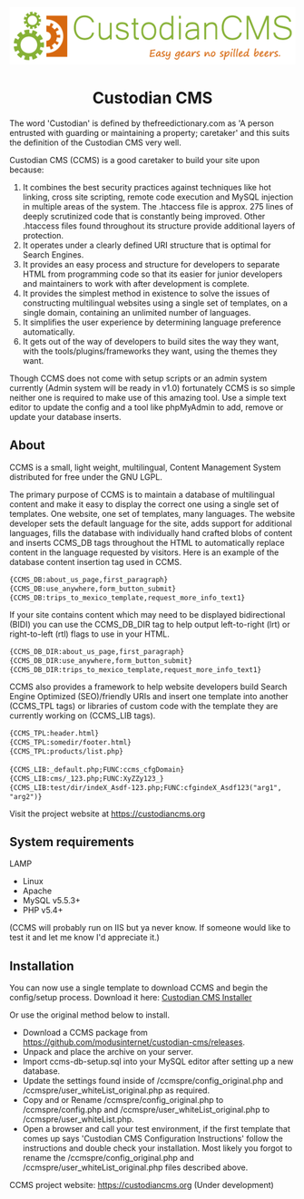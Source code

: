 <p align="center">
  <img src="./ccmsusr/_img/ccms-535x107.png" />
</p>
<h1 align="center">Custodian CMS</h1>

The word 'Custodian' is defined by thefreedictionary.com as 'A person entrusted with guarding or maintaining a property; caretaker' and this suits the definition of the Custodian CMS very well.

Custodian CMS (CCMS) is a good caretaker to build your site upon because:
<ol>
	<li>It combines the best security practices against techniques like hot linking, cross site scripting, remote code execution and MySQL injection in multiple areas of the system.  The .htaccess file is approx. 275 lines of deeply scrutinized code that is constantly being improved.  Other .htaccess files found throughout its structure provide additional layers of protection.</li>
	<li>It operates under a clearly defined URI structure that is optimal for Search Engines.</li>
	<li>It provides an easy process and structure for developers to separate HTML from programming code so that its easier for junior developers and maintainers to work with after development is complete.</li>
	<li>It provides the simplest method in existence to solve the issues of constructing multilingual websites using a single set of templates, on a single domain, containing an unlimited number of languages.</li>
	<li>It simplifies the user experience by determining language preference automatically.</li>
	<li>It gets out of the way of developers to build sites the way they want, with the tools/plugins/frameworks they want, using the themes they want.</li>
</ol>

Though CCMS does not come with setup scripts or an admin system currently (Admin system will be ready in v1.0) fortunately CCMS is so simple neither one is required to make use of this amazing tool.  Use a simple text editor to update the config and a tool like phpMyAdmin to add, remove or update your database inserts.


About
--

CCMS is a small, light weight, multilingual, Content Management System distributed for free under the GNU LGPL.

The primary purpose of CCMS is to maintain a database of multilingual content and make it easy to display the correct one using a single set of templates.  One website, one set of templates, many languages.  The website developer sets the default language for the site, adds support for additional languages, fills the database with individually hand crafted blobs of content and inserts CCMS_DB tags throughout the HTML to automatically replace content in the language requested by visitors.  Here is an example of the database content insertion tag used in CCMS.

	{CCMS_DB:about_us_page,first_paragraph}
	{CCMS_DB:use_anywhere,form_button_submit}
	{CCMS_DB:trips_to_mexico_template,request_more_info_text1}

If your site contains content which may need to be displayed bidirectional (BIDI) you can use the CCMS_DB_DIR tag to help output left-to-right (lrt) or right-to-left (rtl) flags to use in your HTML.

	{CCMS_DB_DIR:about_us_page,first_paragraph}
	{CCMS_DB_DIR:use_anywhere,form_button_submit}
	{CCMS_DB_DIR:trips_to_mexico_template,request_more_info_text1}

CCMS also provides a framework to help website developers build Search Engine Optimized (SEO)/friendly URIs and insert one template into another (CCMS_TPL tags) or libraries of custom code with the template they are currently working on (CCMS_LIB tags).

	{CCMS_TPL:header.html}
	{CCMS_TPL:somedir/footer.html}
	{CCMS_TPL:products/list.php}

	{CCMS_LIB:_default.php;FUNC:ccms_cfgDomain}
	{CCMS_LIB:cms/_123.php;FUNC:XyZZy123_}
	{CCMS_LIB:test/dir/indeX_Asdf-123.php;FUNC:cfgindeX_Asdf123("arg1", "arg2")}


Visit the project website at https://custodiancms.org

System requirements
--

LAMP
* Linux
* Apache
* MySQL v5.5.3+
* PHP v5.4+

(CCMS will probably run on IIS but ya never know.  If someone would like to test it and let me know I'd appreciate it.)

Installation
--

You can now use a single template to download CCMS and begin the config/setup process.  Download it here: [Custodian CMS Installer](https://github.com/modusinternet/Custodian-CMS-Installer)

Or use the original method below to install.

* Download a CCMS package from https://github.com/modusinternet/custodian-cms/releases.
* Unpack and place the archive on your server.
* Import ccms-db-setup.sql into your MySQL editor after setting up a new database.
* Update the settings found inside of /ccmspre/config_original.php and /ccmspre/user_whiteList_original.php as required.
* Copy and or Rename /ccmspre/config_original.php to /ccmspre/config.php and /ccmspre/user_whiteList_original.php to /ccmspre/user_whiteList.php.
* Open a browser and call your test environment, if the first template that comes up says 'Custodian CMS Configuration Instructions' follow the instructions and double check your installation.  Most likely you forgot to rename the /ccmspre/config_original.php and /ccmspre/user_whiteList_original.php files described above.

CCMS project website: https://custodiancms.org (Under development)
